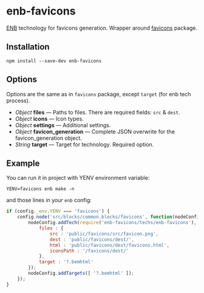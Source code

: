 # enb-favicons

[ENB](https://github.com/enb-make/enb) technology for favicons generation.
Wrapper around [favicons](https://github.com/haydenbleasel/favicons) package.

## Installation

```
npm install --save-dev enb-favicons
```

## Options
Options are the same as in `favicons` package, except `target` (for enb tech process).

* *Object* **files** — Paths to files. There are required fields: `src` & `dest`.
* *Object* **icons** — Icon types.
* *Object* **settings** — Additional settings.
* *Object* **favicon_generation** — Complete JSON overwrite for the favicon_generation object.
* *String* **target** — Target for technology. Required option.

## Example
You can run it in project with YENV environment variable:

```
YENV=favicons enb make -n
```

and those lines in your `enb` config:

```javascript
if (config._env.YENV === 'favicons') {
    config.node('src/blocks/common.blocks/favicons', function(nodeConfig) {
        nodeConfig.addTech(require('enb-favicons/techs/enb-favicons'), {
            files : {
                src : 'public/favicons/src/favicon.png',
                dest : 'public/favicons/dest/',
                html : 'public/favicons/dest/favicons.html',
                iconsPath : '/favicons/dest/'
            },
            target : '?.bemhtml'
        });
        nodeConfig.addTargets([ '?.bemhtml' ]);
    });
}
```